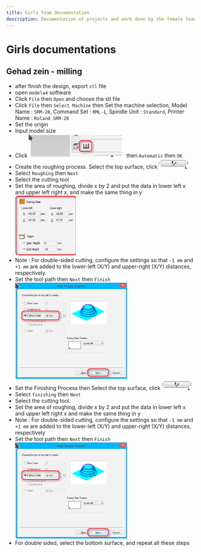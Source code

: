 ```yaml
---
title: Girls Team Documentation
description: Documentation of projects and work done by the female team members
---
```


# Girls documentations

## Gehad zein - milling

- after finish the design, export `stl` file
- open `modela4` software
- Click `File` then `Open` and choose the stl file
- Click `File` then `Select Machine` then Set the machine selection, Model Name : `SRM-20`, Command Set : `RML-1`, Spindle Unit : `Standard`, Printer Name : `Roland SRM-20`
- Set the origin
- Input model size
- Click ![icon1](../../../assets/docs/team/icon1.png) then `Automatic` then `OK`
- Create the roughing process. Select the top surface, click ![icon2](../../../assets/docs/team/icon2.png)
- Select `Roughing` then `Next`
- Select the cutting tool
- Set the area of roughing, divide x by 2 and put the data in lower left x and upper left right x, and make the same thing in y ![icon3](../../../assets/docs/team/icon3.png)
- Note : For double-sided cutting, configure the settings so that `-1 mm` and `+1 mm` are added to the lower-left (X/Y) and upper-right (X/Y) distances, respectively.
- Set the tool path then `Next` then `Finish` ![icon4](../../../assets/docs/team/icon4.png)
- Set the Finishing Process then Select the top surface, click ![icon2](../../../assets/docs/team/icon2.png)
- Select `finishing` then `Next`
- Select the cutting tool.
- Set the area of roughing, divide x by 2 and put the data in lower left x and upper left right x and make the same thing in y
- Note : For double-sided cutting, configure the settings so that `-1 mm` and `+1 mm` are added to the lower-left (X/Y) and upper-right (X/Y) distances, respectively
- Set the tool path then `Next` then `Finish` ![icon1](../../../assets/docs/team/icon4.png)
- For double sided, select the bottom surface, and repeat all these steps
